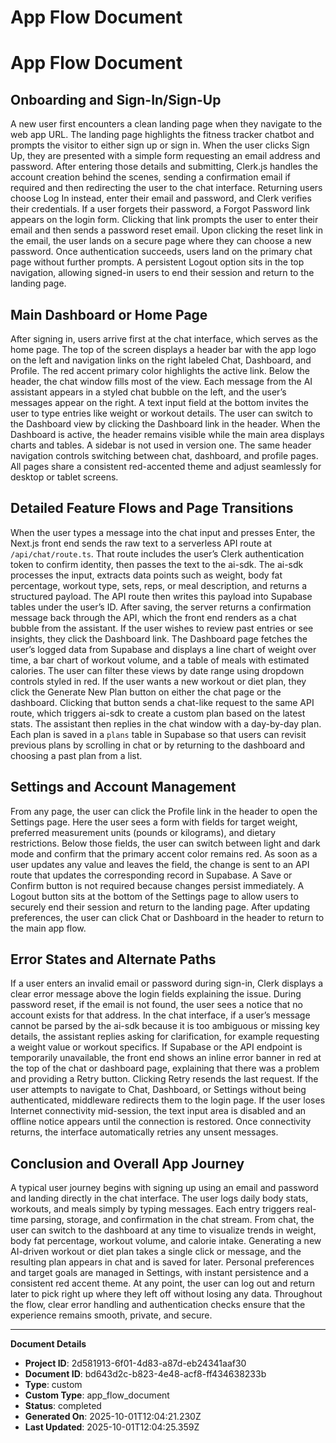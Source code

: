 # App Flow Document

# App Flow Document

## Onboarding and Sign-In/Sign-Up

A new user first encounters a clean landing page when they navigate to the web app URL. The landing page highlights the fitness tracker chatbot and prompts the visitor to either sign up or sign in. When the user clicks Sign Up, they are presented with a simple form requesting an email address and password. After entering those details and submitting, Clerk.js handles the account creation behind the scenes, sending a confirmation email if required and then redirecting the user to the chat interface. Returning users choose Log In instead, enter their email and password, and Clerk verifies their credentials. If a user forgets their password, a Forgot Password link appears on the login form. Clicking that link prompts the user to enter their email and then sends a password reset email. Upon clicking the reset link in the email, the user lands on a secure page where they can choose a new password. Once authentication succeeds, users land on the primary chat page without further prompts. A persistent Logout option sits in the top navigation, allowing signed-in users to end their session and return to the landing page.

## Main Dashboard or Home Page

After signing in, users arrive first at the chat interface, which serves as the home page. The top of the screen displays a header bar with the app logo on the left and navigation links on the right labeled Chat, Dashboard, and Profile. The red accent primary color highlights the active link. Below the header, the chat window fills most of the view. Each message from the AI assistant appears in a styled chat bubble on the left, and the user’s messages appear on the right. A text input field at the bottom invites the user to type entries like weight or workout details. The user can switch to the Dashboard view by clicking the Dashboard link in the header. When the Dashboard is active, the header remains visible while the main area displays charts and tables. A sidebar is not used in version one. The same header navigation controls switching between chat, dashboard, and profile pages. All pages share a consistent red-accented theme and adjust seamlessly for desktop or tablet screens.

## Detailed Feature Flows and Page Transitions

When the user types a message into the chat input and presses Enter, the Next.js front end sends the raw text to a serverless API route at `/api/chat/route.ts`. That route includes the user’s Clerk authentication token to confirm identity, then passes the text to the ai-sdk. The ai-sdk processes the input, extracts data points such as weight, body fat percentage, workout type, sets, reps, or meal description, and returns a structured payload. The API route then writes this payload into Supabase tables under the user’s ID. After saving, the server returns a confirmation message back through the API, which the front end renders as a chat bubble from the assistant. If the user wishes to review past entries or see insights, they click the Dashboard link. The Dashboard page fetches the user’s logged data from Supabase and displays a line chart of weight over time, a bar chart of workout volume, and a table of meals with estimated calories. The user can filter these views by date range using dropdown controls styled in red. If the user wants a new workout or diet plan, they click the Generate New Plan button on either the chat page or the dashboard. Clicking that button sends a chat-like request to the same API route, which triggers ai-sdk to create a custom plan based on the latest stats. The assistant then replies in the chat window with a day-by-day plan. Each plan is saved in a `plans` table in Supabase so that users can revisit previous plans by scrolling in chat or by returning to the dashboard and choosing a past plan from a list.

## Settings and Account Management

From any page, the user can click the Profile link in the header to open the Settings page. Here the user sees a form with fields for target weight, preferred measurement units (pounds or kilograms), and dietary restrictions. Below those fields, the user can switch between light and dark mode and confirm that the primary accent color remains red. As soon as a user updates any value and leaves the field, the change is sent to an API route that updates the corresponding record in Supabase. A Save or Confirm button is not required because changes persist immediately. A Logout button sits at the bottom of the Settings page to allow users to securely end their session and return to the landing page. After updating preferences, the user can click Chat or Dashboard in the header to return to the main app flow.

## Error States and Alternate Paths

If a user enters an invalid email or password during sign-in, Clerk displays a clear error message above the login fields explaining the issue. During password reset, if the email is not found, the user sees a notice that no account exists for that address. In the chat interface, if a user’s message cannot be parsed by the ai-sdk because it is too ambiguous or missing key details, the assistant replies asking for clarification, for example requesting a weight value or workout specifics. If Supabase or the API endpoint is temporarily unavailable, the front end shows an inline error banner in red at the top of the chat or dashboard page, explaining that there was a problem and providing a Retry button. Clicking Retry resends the last request. If the user attempts to navigate to Chat, Dashboard, or Settings without being authenticated, middleware redirects them to the login page. If the user loses Internet connectivity mid-session, the text input area is disabled and an offline notice appears until the connection is restored. Once connectivity returns, the interface automatically retries any unsent messages.

## Conclusion and Overall App Journey

A typical user journey begins with signing up using an email and password and landing directly in the chat interface. The user logs daily body stats, workouts, and meals simply by typing messages. Each entry triggers real-time parsing, storage, and confirmation in the chat stream. From chat, the user can switch to the dashboard at any time to visualize trends in weight, body fat percentage, workout volume, and calorie intake. Generating a new AI-driven workout or diet plan takes a single click or message, and the resulting plan appears in chat and is saved for later. Personal preferences and target goals are managed in Settings, with instant persistence and a consistent red accent theme. At any point, the user can log out and return later to pick right up where they left off without losing any data. Throughout the flow, clear error handling and authentication checks ensure that the experience remains smooth, private, and secure.


---
**Document Details**
- **Project ID**: 2d581913-6f01-4d83-a87d-eb24341aaf30
- **Document ID**: bd643d2c-b823-4e48-acf8-ff434638233b
- **Type**: custom
- **Custom Type**: app_flow_document
- **Status**: completed
- **Generated On**: 2025-10-01T12:04:21.230Z
- **Last Updated**: 2025-10-01T12:04:25.359Z
